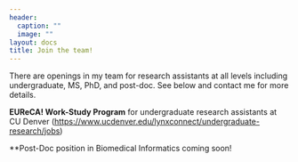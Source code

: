 ```yaml
---
header:
  caption: ""
  image: ""
layout: docs
title: Join the team!
---
```

There are openings in my team for research assistants at all levels including undergraduate, MS, PhD, and post-doc. See below and contact me for more details. 

**EUReCA! Work-Study Program** for undergraduate research assistants at CU Denver (https://www.ucdenver.edu/lynxconnect/undergraduate-research/jobs) 

**Post-Doc position in Biomedical Informatics coming soon!



